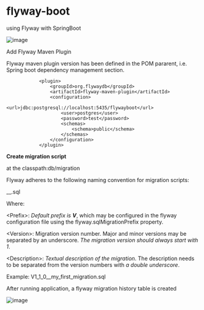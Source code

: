 # flyway-boot
using Flyway with SpringBoot 

![image](https://user-images.githubusercontent.com/17804600/120299995-d30e2000-c2cb-11eb-9c30-c7d5e3f079bb.png)

Add Flyway Maven Plugin

Flyway maven plugin version has been defined in the POM pararent, i.e. Spring boot dependency management section.  

````
            <plugin>
                <groupId>org.flywaydb</groupId>
                <artifactId>flyway-maven-plugin</artifactId>
                <configuration>
                    <url>jdbc:postgresql://localhost:5435/flywayboot</url>
                    <user>postgres</user>
                    <password>test</password>
                    <schemas>
                        <schema>public</schema>
                    </schemas>
                </configuration>
            </plugin>
````

**Create migration script**

at the classpath:db/migration

Flyway adheres to the following naming convention for migration scripts:

<Prefix><Version>__<Description>.sql

Where:

\<Prefix>:  *Default prefix is **V***, which may be configured in the flyway configuration file using the flyway.sqlMigrationPrefix property.
            
\<Version>:  Migration version number. Major and minor versions may be separated by an underscore. *The migration version should always start with 1*.
            
\<Description>:  *Textual description of the migration*. The description needs to be separated from the version numbers with *a double underscore*.
            
Example: V1_1_0__my_first_migration.sql

After running application, a flyway migration history table is created
            
![image](https://user-images.githubusercontent.com/17804600/120349148-25683480-c2fe-11eb-9412-00b9d5e8f524.png)
            
            

